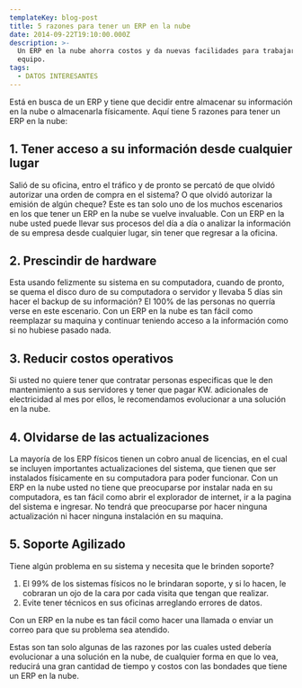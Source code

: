 ```yaml
---
templateKey: blog-post
title: 5 razones para tener un ERP en la nube
date: 2014-09-22T19:10:00.000Z
description: >-
  Un ERP en la nube ahorra costos y da nuevas facilidades para trabajar en
  equipo.
tags:
  - DATOS INTERESANTES
---
```

Está en busca de un ERP y tiene que decidir entre almacenar su información en la nube o almacenarla físicamente. Aquí tiene 5 razones para tener un ERP en la nube:

## 1. Tener acceso a su información desde cualquier lugar

Salió de su oficina, entro el tráfico y de pronto se percató de que olvidó autorizar una orden de compra en el sistema? O que olvidó autorizar la emisión de algún cheque? Este es tan solo uno de los muchos escenarios en los que tener un ERP en la nube se vuelve invaluable. Con un ERP en la nube usted puede llevar sus procesos del día a día o analizar la información de su empresa desde cualquier lugar, sin tener que regresar a la oficina.

## 2. Prescindir de hardware

Esta usando felizmente su sistema en su computadora, cuando de pronto, se quema el disco duro de su computadora o servidor y llevaba 5 días sin hacer el backup de su información? El 100% de las personas no querría verse en este escenario.  Con un ERP en la nube es tan fácil como reemplazar su maquina y continuar teniendo acceso a la información como si no hubiese pasado nada.

## 3. Reducir costos operativos

Si usted no quiere tener que contratar personas especificas que le den mantenimiento a sus servidores y tener que pagar KW. adicionales de electricidad al mes por ellos, le recomendamos evolucionar a una solución en la nube.

## 4. Olvidarse de las actualizaciones

La mayoría de los ERP físicos tienen un cobro anual de licencias, en el cual se incluyen importantes actualizaciones del sistema, que tienen que ser instalados físicamente en su computadora para poder funcionar. Con un ERP en la nube usted no tiene que preocuparse por instalar nada en su computadora, es tan fácil como abrir el explorador de internet, ir a la pagina del sistema e ingresar. No tendrá que preocuparse por hacer ninguna actualización ni hacer ninguna instalación en su maquina.

## 5. Soporte Agilizado

Tiene algún problema en su sistema y necesita que le brinden soporte?

1. El 99% de los sistemas físicos no le brindaran soporte, y si lo hacen, le cobraran un ojo de la cara por cada visita que tengan que realizar.
2. Evite tener técnicos en sus oficinas arreglando errores de datos.

Con un ERP en la nube es tan fácil como hacer una llamada o enviar un correo para que su problema sea atendido.

Estas son tan solo algunas de las razones por las cuales usted debería evolucionar a una solución en la nube, de cualquier forma en que lo vea, reducirá una gran cantidad de tiempo y  costos  con las bondades que tiene un ERP en la nube.

